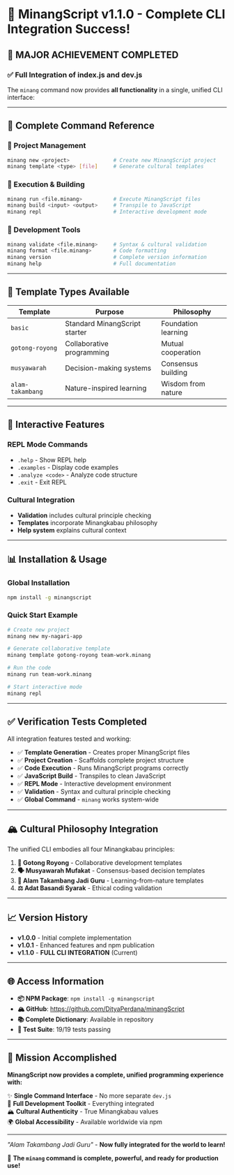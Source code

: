 # 🎉 MinangScript v1.1.0 - Complete CLI Integration Success!

## 🚀 **MAJOR ACHIEVEMENT COMPLETED**

### ✅ **Full Integration of index.js and dev.js**
The `minang` command now provides **all functionality** in a single, unified CLI interface:

---

## 🔧 **Complete Command Reference**

### **📂 Project Management**
```bash
minang new <project>              # Create new MinangScript project
minang template <type> [file]     # Generate cultural templates
```

### **🚀 Execution & Building** 
```bash
minang run <file.minang>          # Execute MinangScript files
minang build <input> <output>     # Transpile to JavaScript
minang repl                       # Interactive development mode
```

### **🔧 Development Tools**
```bash
minang validate <file.minang>     # Syntax & cultural validation
minang format <file.minang>       # Code formatting
minang version                    # Complete version information
minang help                       # Full documentation
```

---

## 🎯 **Template Types Available**

| Template | Purpose | Philosophy |
|----------|---------|------------|
| `basic` | Standard MinangScript starter | Foundation learning |
| `gotong-royong` | Collaborative programming | Mutual cooperation |
| `musyawarah` | Decision-making systems | Consensus building |
| `alam-takambang` | Nature-inspired learning | Wisdom from nature |

---

## 🌟 **Interactive Features**

### **REPL Mode Commands**
- `.help` - Show REPL help
- `.examples` - Display code examples  
- `.analyze <code>` - Analyze code structure
- `.exit` - Exit REPL

### **Cultural Integration**
- **Validation** includes cultural principle checking
- **Templates** incorporate Minangkabau philosophy
- **Help system** explains cultural context

---

## 📊 **Installation & Usage**

### **Global Installation**
```bash
npm install -g minangscript
```

### **Quick Start Example**
```bash
# Create new project
minang new my-nagari-app

# Generate collaborative template
minang template gotong-royong team-work.minang

# Run the code
minang run team-work.minang

# Start interactive mode
minang repl
```

---

## ✅ **Verification Tests Completed**

All integration features tested and working:

- ✅ **Template Generation** - Creates proper MinangScript files
- ✅ **Project Creation** - Scaffolds complete project structure  
- ✅ **Code Execution** - Runs MinangScript programs correctly
- ✅ **JavaScript Build** - Transpiles to clean JavaScript
- ✅ **REPL Mode** - Interactive development environment
- ✅ **Validation** - Syntax and cultural principle checking
- ✅ **Global Command** - `minang` works system-wide

---

## 🏔️ **Cultural Philosophy Integration**

The unified CLI embodies all four Minangkabau principles:

1. **🤝 Gotong Royong** - Collaborative development templates
2. **🗣️ Musyawarah Mufakat** - Consensus-based decision templates  
3. **🌿 Alam Takambang Jadi Guru** - Learning-from-nature templates
4. **⚖️ Adat Basandi Syarak** - Ethical coding validation

---

## 📈 **Version History**

- **v1.0.0** - Initial complete implementation
- **v1.0.1** - Enhanced features and npm publication
- **v1.1.0** - **FULL CLI INTEGRATION** (Current)

---

## 🌐 **Access Information**

- **📦 NPM Package**: `npm install -g minangscript`
- **🏔️ GitHub**: https://github.com/DityaPerdana/minangScript
- **📚 Complete Dictionary**: Available in repository
- **🧪 Test Suite**: 19/19 tests passing

---

## 🎊 **Mission Accomplished**

**MinangScript now provides a complete, unified programming experience with:**

✨ **Single Command Interface** - No more separate `dev.js`  
🔧 **Full Development Toolkit** - Everything integrated  
🏔️ **Cultural Authenticity** - True Minangkabau values  
🌍 **Global Accessibility** - Available worldwide via npm  

---

*"Alam Takambang Jadi Guru"* - **Now fully integrated for the world to learn!**

🎯 **The `minang` command is complete, powerful, and ready for production use!**
